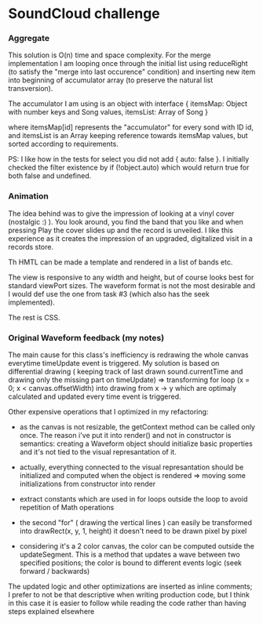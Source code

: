 # SoundCloud challenge

### Aggregate 

This solution is O(n) time and space complexity. For the merge implementation I am looping once through the initial list using reduceRight (to satisfy the "merge into last occurence" condition) and inserting new item into beginning of accumulator array (to preserve the natural list transversion). 

The accumulator I am using is an object with interface 
{ 
	itemsMap: Object with number keys and Song values,
	itemsList: Array of Song
}

where itemsMap[id] represents the "accumulator" for every sond with ID id, and itemsList is an Array keeping reference towards itemsMap values, but sorted according to requirements.

PS: I like how in the tests for select you did not add { auto: false }. I initially checked the filter existence by if (!object.auto) which would return true for both false and undefined. 


### Animation

The idea behind was to give the impression of looking at a vinyl cover (nostalgic :) ). You look around, you find the band that you like and when pressing Play the cover slides up and the record is unveiled. I like this experience as it creates the impression of an upgraded, digitalized visit in a records store. 

Th HMTL can be made a template and rendered in a list of bands etc.

The view is responsive to any width and height, but of course looks best for standard viewPort sizes. The waveform format is not the most desirable and I would def use the one from task #3 (which also has the seek implemented).

The rest is CSS.


### Original Waveform feedback (my notes)

The main cause for this class's inefficiency is redrawing the whole canvas everytime timeUpdate event is triggered. My solution is based on differential drawing ( keeping track of last drawn sound.currentTime and drawing only the missing part on timeUpdate) => transforming for loop (x = 0; x < canvas.offsetWidth) into drawing from x -> y which are optimaly calculated and updated every time event is triggered.

Other expensive operations that I optimized in my refactoring: 

 - as the canvas is not resizable, the getContext method can be called only once. The reason i've put it into render() and not in constructor is semantics: creating a Waveform object should initialize basic properties and it's not tied to the visual represantation of it. 

 - actually, everything connected to the visual represantation should be initialized and computed when the object is rendered => moving some initializations from constructor into render

 - extract constants which are used in for loops outside the loop to avoid repetition of Math operations

 - the second "for" ( drawing the vertical lines ) can easily be transformed into drawRect(x, y, 1, height) it doesn't need to be drawn pixel by pixel

 - considering it's a 2 color canvas, the color can be computed outside the updateSegment. This is a method that updates a wave between two specified positions; the color is bound to different events logic (seek forward / backwards)

 The updated logic and other optimizations are inserted as inline comments; I prefer to not be that descriptive when writing production code, but I think in this case it is easier to follow while reading the code rather than having steps explained elsewhere 
